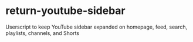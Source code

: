 # return-youtube-sidebar
Userscript to keep YouTube sidebar expanded on homepage, feed, search, playlists, channels, and Shorts
